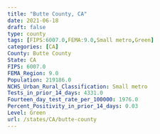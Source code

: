 ```yaml
---
title: "Butte County, CA"
date: 2021-06-18
draft: false
type: county
tags: [FIPS:6007.0,FEMA:9.0,Small metro,Green]
categories: [CA]
County: Butte County
State: CA
FIPS: 6007.0
FEMA_Region: 9.0
Population: 219186.0
NCHS_Urban_Rural_Classification: Small metro
Tests_in_prior_14_days: 4331.0
Fourteen_day_test_rate_per_100000: 1976.0
Percent_Positivity_in_prior_14_days: 0.03
Level: Green
url: /states/CA/butte-county
---
```



